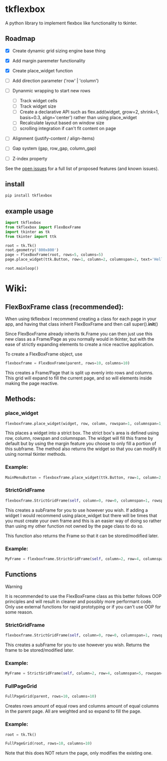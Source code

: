 # tkflexbox

A python library to implement flexbox like functionality to tkinter.

<!-- ROADMAP -->
## Roadmap

- [x] Create dynamic grid sizing engine base thing
- [x] Add margin paremeter functionality
- [x] Create place_widget function 
- [ ] Add direction parameter ('row' | 'column')
- [ ] Dynanmic wrapping to start new rows
    - [ ] Track widget cells
    - [ ] Track widget size
    - [ ] Create a declarative API such as flex.add(widget, grow=2, shrink=1, basis=0.3, align='center') rather than using place_widget
    - [ ] Recalculate layout based on window size
    - [ ] scrolling integration if can't fit content on page
- [ ] Alignment (justify-content / align-items)
- [ ] Gap system (gap, row_gap, column_gap)
- [ ] Z-index property



See the [open issues](https://github.com/w50111831/tkflexbox/issues) for a full list of proposed features (and known issues).

## install
```bash
pip install tkflexbox
```

## example usage
```python
import tkflexbox
from tkflexbox import FlexBoxFrame
import tkinter as tk
from tkinter import ttk

root = tk.Tk()
root.geometry('800x800')
page = FlexBoxFrame(root, rows=5, columns=5)
page.place_widget(ttk.Button, row=1, column=2, columnspan=2, text='Hello world', margin=(0.1, 0.05, 0.05, 0.2))

root.mainloop()

```


# Wiki:
## FlexBoxFrame class (recommended):
When using tkflexbox I recommend creating a class for each page in your app, and having that class inherit FlexBoxFrame and then call super().__init__()

Since FlexBoxFrame already inherits tk.Frame you can then just use this new class as a Frame/Page as you normally would in tkinter, but with the ease of strictly expanding elements to create a nice reactive application.


To create a FlexBoxFrame object, use 
```python
flexboxframe = FlexBoxFrame(parent, rows=10, columns=10)
```
This creates a Frame/Page that is split up evenly into rows and columns. This grid will expand to fill the current page, and so will elements inside making the page reactive.

## Methods:

### place_widget
```python
flexboxframe.place_widget(widget, row, column, rowspan=1, columnspan=1, relx=0, rely=0, relwidth=1, relheight=1, margin=0, **kwargs)
```
This places a widget into a strict box. The strict box's area is defined using row, column, rowspan and columnspan.
The widget will fill this frame by default but by using the margin feature you choose to only fill a portion of this subframe.
The method also returns the widget so that you can modify it using normal tkinter methods.
### Example:
```python
MainMenuButton = flexboxframe.place_widget(ttk.Button, row=1, column=2, columnspan=2, text='Hello world', margin=(0.1, 0.05, 0.05, 0.2))
```

### StrictGridFrame
```python
flexboxframe.StrictGridFrame(self, column=0, row=0, columnspan=1, rowspan=1)
```
This creates a subFrame for you to use however you wish. If adding a widget I would recommend using place_widget but there will be times that you must create your own frame and this is an easier way of doing so rather than using my other function not owned by the page class to do so.

This function also returns the Frame so that it can be stored/modified later.
### Example:
```python
MyFrame = flexboxframe.StrictGridFrame(self, column=2, row=4, columnspan=5, rowspan=1)
```

## Functions
> [!WARNING]  
> It is recommended to use the FlexBoxFrame class as this better follows OOP principles and will result in cleaner and possibly more performant code. Only use external functions for rapid prototyping or if you can't use OOP for some reason.

### StrictGridFrame
```python
flexboxframe.StrictGridFrame(self, column=0, row=0, columnspan=1, rowspan=1)
```
This creates a subFrame for you to use however you wish. Returns the frame to be stored/modified later.
### Example:
```python
MyFrame = StrictGridFrame(self, column=2, row=4, columnspan=5, rowspan=1)
```

### FullPageGrid
```python
FullPageGrid(parent, rows=10, columns=10)
```
Creates rows amount of equal rows and columns amount of equal columns in the parent page. All are weighted and so expand to fill the page.
### Example:
```python
root = tk.Tk()

FullPageGrid(root, rows=10, columns=10)
```
Note that this does NOT return the page, only modifies the existing one.

